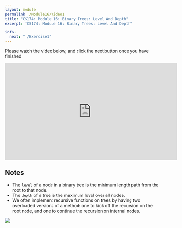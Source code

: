 ```yaml
---
layout: module
permalink: /Module16/Video1
title: "CS174: Module 16: Binary Trees: Level And Depth"
excerpt: "CS174: Module 16: Binary Trees: Level And Depth"

info:
  next: "./Exercise1"
---
```


Please watch the video below, and click the next button once you have finished

<iframe width="560" height="315" src="https://www.youtube.com/embed/PRMIrNfaOsw" frameborder="0" allow="accelerometer; autoplay; clipboard-write; encrypted-media; gyroscope; picture-in-picture" allowfullscreen></iframe>

<h2>Notes</h2>


<ul>
<li>The <code>level</code> of a node in a binary tree is the minimum length path from the root to that node.</li>
<li>The <code>depth</code> of a tree is the maximum level over all nodes.</li>
<li>We often implement recursive functions on trees by having two overloaded versions of a method: one to kick off the recursion on the root node, and one to continue the recursion on internal nodes.</li>
</ul>

<img src = "../images/Module16/BinaryTree.svg">
